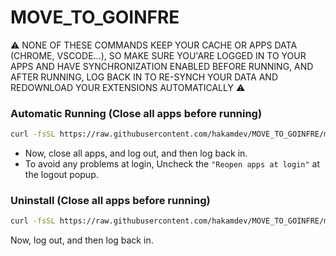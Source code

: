 # MOVE_TO_GOINFRE
⚠️ NONE OF THESE COMMANDS KEEP YOUR CACHE OR APPS DATA (CHROME, VSCODE...), SO MAKE SURE YOU'ARE LOGGED IN TO YOUR APPS AND HAVE SYNCHRONIZATION ENABLED BEFORE RUNNING, AND AFTER RUNNING, LOG BACK IN TO RE-SYNCH YOUR DATA AND REDOWNLOAD YOUR EXTENSIONS AUTOMATICALLY ⚠️

### Automatic Running (Close all apps before running)
``` sh
curl -fsSL https://raw.githubusercontent.com/hakamdev/MOVE_TO_GOINFRE/main/installation.sh | zsh
```
- Now, close all apps, and log out, and then log back in.
- To avoid any problems at login, Uncheck the `"Reopen apps at login"` at the logout popup.

### Uninstall (Close all apps before running)
``` sh
curl -fsSL https://raw.githubusercontent.com/hakamdev/MOVE_TO_GOINFRE/main/uninstall.sh | zsh
```
Now, log out, and then log back in.
